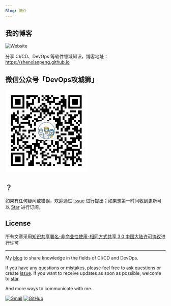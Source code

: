 ```yaml
---
Blog: 简介
---
```


## 我的博客

![Website](https://img.shields.io/website?url=https%3A%2F%2Fshenxianpeng.github.io%2F)

分享 CI/CD、DevOps 等软件领域知识，博客地址：https://shenxianpeng.github.io

## 微信公众号「DevOps攻城狮」

![欢迎扫码关注](about/index/qrcode.jpg)

## ？

如果有任何疑问或错误，欢迎通过 [Issue](https://github.com/shenxianpeng/blog/issues) 进行提出；如果想第一时间收到更新可以 [Star](https://github.com/shenxianpeng/blog/) 进行订阅。

## License

所有文章采用[知识共享署名-非商业性使用-相同方式共享 3.0 中国大陆许可协议](https://creativecommons.org/licenses/by-nc-sa/3.0/cn/)进行许可

---

My [blog](https://shenxianpeng.github.io/) to share knowledge in the fields of CI/CD and DevOps.

If you have any questions or mistakes, please feel free to ask questions or create [issue](https://github.com/shenxianpeng/blog/issues). If you want to receive updates as soon as possible, welcome to [star](https://github.com/shenxianpeng/blog).

And more ways to communicate with me.

<a href="mailto:xianpeng.shen@gmail.com"><img alt="Gmail" title="Gmail" height="32" width="32" src="https://raw.githubusercontent.com/shenxianpeng/shenxianpeng-old/master/assets/gmail.svg"></a>
<a href="https://github.com/shenxianpeng"><img alt="GitHub" title="GitHub" height="32" width="32" src="https://raw.githubusercontent.com/shenxianpeng/shenxianpeng-old/master/assets/github.svg"></a>
<!-- <a href="https://www.linkedin.com/in/xianpeng-shen/"><img alt="LinkedIn" title="LinkedIn" height="32" width="32" src="https://raw.githubusercontent.com/shenxianpeng/shenxianpeng-old/master/assets/linkedin.svg"></a> -->
